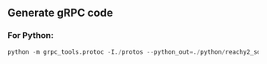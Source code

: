 ## Generate gRPC code

### For Python:
```python
python -m grpc_tools.protoc -I./protos --python_out=./python/reachy2_sdk_api --grpc_python_out=./python/reachy2_sdk_api ./protos/*.proto
```
